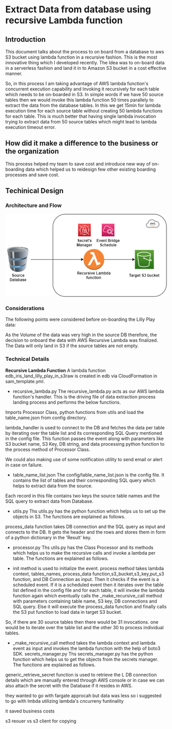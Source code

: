 # Extract Data from database using recursive Lambda function

## Introduction 
This document talks about the process to on board from a database to aws S3 bucket using lambda function in a recursive fashion.
This is the most innovative thing which I developed recently. The Idea was to on-board data in a serverless fashion and land it in to Amazon S3 bucket in a cost effective manner.

So, in this process I am taking advantage of AWS lambda function's concurrent execution capability and Invoking it recursively for each table which needs to be on-boarded in S3. In simple words if we have 50 source tables then we would invoke this lambda function 50 times parallely to extract the data from the database tables. In this we get 15min for lambda execution time for each source table without creating 50 lambda functions for each table. This is much better that having single lambda invocation trying to extract data from 50 source tables which might lead to lambda execution timeout error.

## How did it make a difference to the business or the organization
This process helped my team to save cost and introduce new way of on-boarding data which helped us to reidesign few other existing boarding processes and save cost.

## Techinical Design


### Architecture and Flow
![Architecture Diagram](https://github.com/priyesh009/aws-data-project/blob/master/codes/aws_lambda_codes/recursiveLambda/docs/rec_lambda.png?raw=true)
### Considerations
The following points were considered before on-boarding the Lilly Play data:

As the Volume of the data was very high in the source DB therefore, the decision to onboard the data with AWS Recursive Lambda was finalized.
The Data will only land in S3 if the source tables are not empty. 

### Technical Details
**Recursive Lambda Function**
A lambda function edb_iris_land_lilly_play_in_s3raw is created in edb via CloudFormation in sam_template.yml.
- recursive_lambda.py
The recursive_lambda.py acts as our AWS lambda function's handler. This is the driving file of data extraction process landing process and performs the below functions.

Imports Processor Class, python functions from utils and load the table_name.json from config directory.

lambda_handler is used to connect to the DB and fetches the data per table by iterating over the table list and its corresponding SQL Query mentioned in the config file. This function passes the event along with parameters like S3 bucket name, S3 Key, DB string, and data processing python function to the process method of Processor Class.

We could also making use of some notification utility to send email or alert in case on failure.

- table_name_list.json
The config/table_name_list.json is the config file. It contains the list of tables and their corresponding SQL query which helps to extract data from the source.

Each record in this file contains two keys the source table names and the SQL query to extract data from Database.

- utils.py
Ths utils.py has the python function which helps us to set up the objects in S3. The functions are explained as follows.

process_data function takes DB connection and the SQL query as input and connects to the DB. It gets the header and the rows and stores them in form of a python dictionary in the 'Result' key.
- processor.py
Ths utils.py has the Class Processor and its methods which helps us to make the recursive calls and invoke a lambda per table. The functions are explained as follows.

- init method is used to initialize the event.
process method takes lambda context, tables_names, process_data function,s3_bucket,s3_key,put_s3 function, and DB Connection as input. Then it checks if the event is a scheduled event. If it is a scheduled event then it iterates over the table list defined in the config file and for each table, it will invoke the lambda function again which eventually calls the _make_recursive_call method with parameters containing table name, S3 key, DB connections and SQL query.
Else it will execute the process_data function and finally calls the S3 put function to load data in target S3 bucket.

So, if there are 30 source tables then there would be 31 invocations. one would be to iterate over the table list and the other 30 to process individual tables.

- _make_recursive_call method takes the lambda context and lambda event as input and invokes the lambda function with the help of boto3 SDK.
secrets_manager.py
Ths secrets_manager.py has the python function which helps us to get the objects from the secrets manager. The functions are explained as follows.

generic_retrieve_secret function is used to retrieve the L DB connection details which are manually entered through AWS console or in case we can also attach the secret with the Database if it resides in AWS.




they wanted to go with fargate approcah but data was less so i suggested to go with lmbda utilizing lambda's cncurreny  funtinality

it saved business costs

s3 reouer vs s3 client for copying